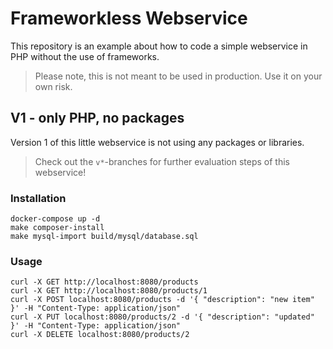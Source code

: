 # Frameworkless Webservice

This repository is an example about how to code a simple webservice in PHP without the use of frameworks. 

> Please note, this is not meant to be used in production. Use it on your own risk.

## V1 - only PHP, no packages

Version 1 of this little webservice is not using any packages or libraries.

> Check out the `v*`-branches for further evaluation steps of this webservice!

### Installation

```
docker-compose up -d
make composer-install
make mysql-import build/mysql/database.sql
```

### Usage 
```
curl -X GET http://localhost:8080/products
curl -X GET http://localhost:8080/products/1
curl -X POST localhost:8080/products -d '{ "description": "new item" }' -H "Content-Type: application/json"
curl -X PUT localhost:8080/products/2 -d '{ "description": "updated" }' -H "Content-Type: application/json"
curl -X DELETE localhost:8080/products/2
```